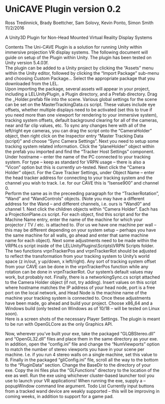 # UniCAVE Plugin version 0.2
Ross Tredinnick, Brady Boettcher, Sam Solovy, Kevin Ponto, Simon Smith
11/2/2016

A Unity3D Plugin for Non-Head Mounted Virtual Reality Display Systems


Contents
The Uni-CAVE Plugin is a solution for running Unity within immersive projection VR display systems.  The following document will guide on setup of the Plugin within Unity.  The plugin has been tested on Unity version 5.4.03f.  
The plugin can be added to a Unity project by clicking the “Assets” menu within the Unity editor, followed by clicking the “Import Package” sub-menu and choosing Custom Package… Select the appropriate package that you downloaded from the LEL.  
Upon importing the package, several assets will appear in your project, including a LELUnityPlugin, a Plugin directory, and a Prefab directory.  Drag the <Your Lab>_Holder.prefab file into the scene.
Various global settings for the scene can be set on the MasterTrackingData.cs script.  These values include eye offsets, whether multiple displays need to be activated (set this to true if you need more than one viewport for rendering to your immersive system), tracking system offsets, default background clearing for all of the cameras, near and far clip values, etc. To sync any changes here with all of the left/right eye cameras, you can drag the script onto the “CameraHolder” object, then right click on the Inspector entry “Master Tracking Data (script)” and choose “Sync Camera Settings”.
Next you need to setup some tracking system related information.  Click the “planeHolder” object within the prefab you imported and find the “Tracker Host Settings” component.  Under hostname – enter the name of the PC connected to your tracking system.  For type – keep as standard for VRPN usage – there is also a “Vicon” option but this is currently un-tested.
Next click the “Camera Holder” object.  For the Cave Tracker Settings, under Object Name – enter the head tracker address for connecting to your tracking system and the channel you wish to track.  I.e. for our CAVE this is “Isense900” and channel 0.  
Perform the same as in the preceeding paragraph for the “TrackerRotation”, “Wand” and “WandControls” objects.  (Note you may have a different address for the Wand – and different channels, i.e. ours is “Wand0” and channel 1.
Next click the children objects within “Camera Holder”.  Each has a ProjectionPlane.cs script.   For each object, find this script and for the Machine Name entry, enter the name of the machine for which your projector / TV / etc. is attached to.  (For us we have one machine per wall – this may be different depending on your system setup – perhaps you have the same machine for all walls, go ahead and enter that same machine name for each object).
Next some adjustments need to be made within the VRPN.cs script inside of the LELUnityPlugins\Scripts\VRPN Scripts folder.  The two functions vrpnTrackerPos and vrpnTrackerRot should be adjusted to reflect the transformation from your tracking system to Unity’s world space (z in/out, y up/down, x left/right).  Any sort of tracking system offset from your CAVE can be done in the vrpnTrackerPos function while any rotation can be done in vrpnTrackerRot.  Our system’s default values may work, but probably not.
Finally, there is a networkingSync.cs script attached to the Camera Holder object (if not, try adding).  Insert values on this script where hostname matches the IP address of your head node, port is a free port on the local network, and Head Node is the machine name of the machine your tracking system is connected to.
Once these adjustments have been made, go ahead and build your project.  Choose x86_64 and a Windows build (only tested on Windows as of 10/18 – will be tested on Linux soon).  
Here is a screen shots of the necessary Player Settings.  The plugin is meant to be run with OpenGLCore as the only Graphics API.
 	 

Now, wherever you’ve built your exe, take the packaged “GLQBStereo.dll” and “OpenGL32.dll” files and place them in the same directory as your exe.  In addition, open the “config.ini” file and change the “NumViewports” option to match the number of stereo viewports you have in your scene per machine.  I.e. if you run 4 stereo walls on a single machine, set this value to 8.  Finally in the packaged “gliConfig.ini” file, scroll all the way to the bottom to the “PluginData” section.  Change the BaseDir to the directory of your exe.  Copy the ini files plus the “GLFunctions” directory to the location of the exe as well.
Run the exe using whichever cluster-based launcher tool you use to launch your VR applications!  When running the exe, supply a –popupWindow command line argument.
Todo List
Currently input buttons from a tracked wand device are weakly supported – this will be improving in coming weeks, in addition to support for a game pad.
